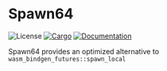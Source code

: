 # Spawn64
![License](https://img.shields.io/badge/license-MIT-green.svg)
[![Cargo](https://img.shields.io/crates/v/spawn64.svg)](https://crates.io/crates/spawn64)
[![Documentation](https://docs.rs/spawn64/badge.svg)](https://docs.rs/spawn64)

Spawn64 provides an optimized alternative to `wasm_bindgen_futures::spawn_local`